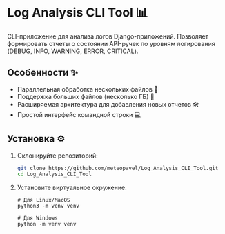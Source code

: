 # Log Analysis CLI Tool 📊

CLI-приложение для анализа логов Django-приложений. Позволяет формировать отчеты о состоянии API-ручек по уровням логирования (DEBUG, INFO, WARNING, ERROR, CRITICAL).

## Особенности ✨

- Параллельная обработка нескольких файлов 🔀
- Поддержка больших файлов (несколько ГБ) 💾
- Расширяемая архитектура для добавления новых отчетов 🛠️
- Простой интерфейс командной строки 💻

## Установка ⚙️

1. Склонируйте репозиторий:
   ```bash
   git clone https://github.com/meteopavel/Log_Analysis_CLI_Tool.git
   cd Log_Analysis_CLI_Tool
   ```
2. Установите виртуальное окружение:
   ```
   # Для Linux/MacOS
   python3 -m venv venv

   # Для Windows
   python -m venv venv
   ```   
